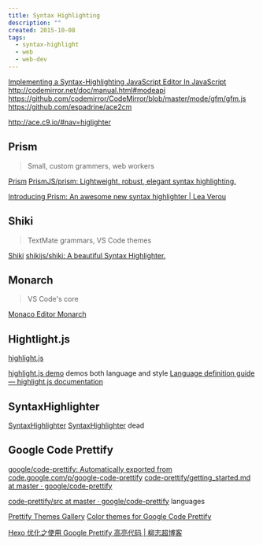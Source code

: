 ```yaml
---
title: Syntax Highlighting
description: ""
created: 2015-10-08
tags:
  - syntax-highlight
  - web
  - web-dev
---
```


[Implementing a Syntax-Highlighting JavaScript Editor In JavaScript](http://codemirror.net/1/story.html)
http://codemirror.net/doc/manual.html#modeapi
https://github.com/codemirror/CodeMirror/blob/master/mode/gfm/gfm.js
https://github.com/espadrine/ace2cm

http://ace.c9.io/#nav=higlighter

## Prism

> Small, custom grammers, web workers

[Prism](https://prismjs.com/)
[PrismJS/prism: Lightweight, robust, elegant syntax highlighting.](https://github.com/PrismJS/prism)

[Introducing Prism: An awesome new syntax highlighter | Lea Verou](http://lea.verou.me/2012/07/introducing-prism-an-awesome-new-syntax-highlighter/)

## Shiki

> TextMate grammars, VS Code themes

[Shiki](https://shiki.matsu.io/)
[shikijs/shiki: A beautiful Syntax Highlighter.](https://github.com/shikijs/shiki)

## Monarch

> VS Code's core

[Monaco Editor Monarch](https://microsoft.github.io/monaco-editor/monarch.html)

## Hightlight.js

[highlight.js](https://highlightjs.org/)

[highlight.js demo](https://highlightjs.org/static/demo/) demos both language and style
[Language definition guide — highlight.js documentation](http://highlightjs.readthedocs.org/en/latest/language-guide.html)

## SyntaxHighlighter

[SyntaxHighlighter](https://github.com/syntaxhighlighter)
[SyntaxHighlighter](http://alexgorbatchev.com/SyntaxHighlighter/) dead

## Google Code Prettify

[google/code-prettify: Automatically exported from code.google.com/p/google-code-prettify](https://github.com/google/code-prettify)
[code-prettify/getting_started.md at master · google/code-prettify](https://github.com/google/code-prettify/blob/master/docs/getting_started.md)

[code-prettify/src at master · google/code-prettify](https://github.com/google/code-prettify/tree/master/src) languages

[Prettify Themes Gallery](https://rawgit.com/google/code-prettify/master/styles/index.html)
[Color themes for Google Code Prettify](http://jmblog.github.io/color-themes-for-google-code-prettify/)

[Hexo 优化之使用 Google Prettify 高亮代码 | 柳志超博客](https://liuzhichao.com/2016/hexo-use-prettify-to-highlight-code.html)
